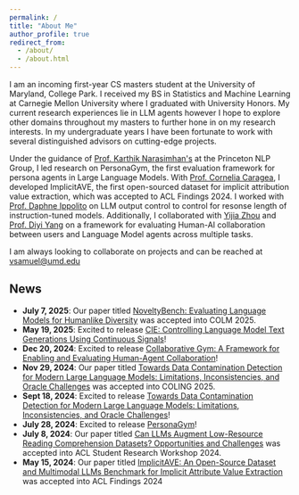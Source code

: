 ```yaml
---
permalink: /
title: "About Me"
author_profile: true
redirect_from: 
  - /about/
  - /about.html
---
```

I am an incoming first-year CS masters student at the University of Maryland, College Park. I received my BS in Statistics and Machine Learning at Carnegie Mellon University where I graduated with University Honors. My current research experiences lie in LLM agents however I hope to explore other domains throughout my masters to further hone in on my research interests. In my undergraduate years I have been fortunate to work with several distinguished advisors on cutting-edge projects.

Under the guidance of [Prof. Karthik Narasimhan's](https://karthikncode.github.io) at the Princeton NLP Group, I led research on PersonaGym, the first evaluation framework for persona agents in Large Language Models. With [Prof. Cornelia Caragea](https://www.cs.uic.edu/~cornelia/), I developed ImplicitAVE, the first open-sourced dataset for implicit attribution value extraction, which was accepted to ACL Findings 2024. I worked with [Prof. Daphne Ippolito](https://www.daphnei.com) on LLM output control to control for resonse length of instruction-tuned models. Additionally, I collaborated with [Yijia Zhou](https://cs.stanford.edu/~shaoyj/) and [Prof. Diyi Yang](https://cs.stanford.edu/~diyiy/) on a framework for evaluating Human-AI collaboration between users and Language Model agents across multiple tasks.

I am always looking to collaborate on projects and can be reached at [vsamuel@umd.edu](vsamuel@umd.edu)

## News

- **July 7, 2025**: Our paper titled [NoveltyBench: Evaluating Language Models for Humanlike Diversity](https://arxiv.org/pdf/2504.05228) was accepted into COLM 2025.
- **May 19, 2025**: Excited to release [CIE: Controlling Language Model Text Generations Using Continuous Signals](https://arxiv.org/pdf/2505.13448)!
- **Dec 20, 2024**: Excited to release [Collaborative Gym: A Framework for Enabling and Evaluating
Human-Agent Collaboration](https://arxiv.org/pdf/2412.15701)!
- **Nov 29, 2024**: Our paper titled [Towards Data Contamination Detection for Modern Large Language Models: Limitations, Inconsistencies, and Oracle Challenges](https://arxiv.org/pdf/2409.09927v1) was accepted into COLING 2025.
- **Sept 18, 2024**: Excited to release [Towards Data Contamination Detection for Modern Large Language Models: Limitations, Inconsistencies, and Oracle Challenges](https://arxiv.org/pdf/2409.09927v1)!
- **July 28, 2024**: Excited to release [PersonaGym](https://personagym.com)!
- **July 8, 2024**: Our paper titled [Can LLMs Augment Low-Resource Reading Comprehension Datasets? Opportunities and Challenges](https://arxiv.org/abs/2309.12426) was accepted into ACL Student Research Workshop 2024.
- **May 15, 2024**: Our paper titled [ImplicitAVE: An Open-Source Dataset and Multimodal LLMs Benchmark for Implicit Attribute Value Extraction](https://arxiv.org/abs/2404.15592) was accepted into ACL Findings 2024 
